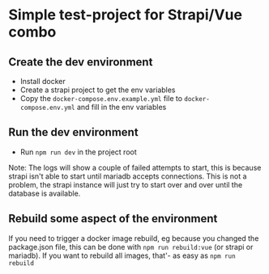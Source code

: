 # Simple test-project for Strapi/Vue combo

## Create the dev environment

- Install docker
- Create a strapi project to get the env variables
- Copy the `docker-compose.env.example.yml` file to `docker-compose.env.yml` and fill in the env variables

## Run the dev environment
- Run `npm run dev` in the project root

Note: The logs will show a couple of failed attempts to start, this is
because strapi isn't able to start until mariadb accepts connections.
This is not a problem, the strapi instance will just try to start over
and over until the database is available.

## Rebuild some aspect of the environment
If you need to trigger a docker image rebuild, eg because you changed
the package.json file, this can be done with `npm run rebuild:vue` 
(or  strapi or mariadb). If you want to rebuild all images, that'- as
easy as `npm run rebuild`
